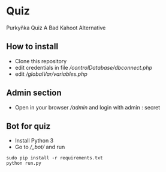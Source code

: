 # Quiz
Purkyňka Quiz
A Bad Kahoot Alternative

## How to install
- Clone this repository
- edit credentials in file _/controlDatabase/dbconnect.php_
- edit _/globalVar/variables.php_

## Admin section
- Open in your browser _/admin_ and login with admin : secret

## Bot for quiz
- Install Python 3
- Go to _/\_bot/_  and run
```
sudo pip install -r requirements.txt
python run.py
```